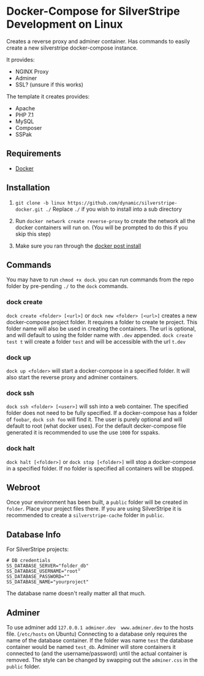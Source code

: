 # Docker-Compose for SilverStripe Development on Linux

Creates a reverse proxy and adminer container. Has commands to easily create a new silverstripe docker-compose instance.

It provides:
- NGINX Proxy
- Adminer
- SSL? (unsure if this works)

The template it creates provides:
- Apache
- PHP 7.1
- MySQL
- Composer
- SSPak

## Requirements

- [Docker](https://www.docker.com)

## Installation

1. `git clone -b linux https://github.com/dynamic/silverstripe-docker.git ./`
Replace `./` if you wish to install into a sub directory

2. Run `docker network create reverse-proxy` to create the network all the docker containers will run on. (You will be prompted to do this if you skip this step)

3. Make sure you ran through the [docker post install](https://docs.docker.com/engine/installation/linux/linux-postinstall/#manage-docker-as-a-non-root-user)

## Commands
You may have to run `chmod +x dock`.
you can run commands from the repo folder by pre-pending `./` to the `dock` commands.

### dock create
`dock create <folder> [<url>]` or `dock new <folder> [<url>]` creates a new docker-compose project folder. 
It requires a folder to create te project. This folder name will also be used in creating the containers.
The url is optional, and will default to using the folder name with `.dev` appended. `dock create test t` will create a folder `test` and will be accessible with the url `t.dev`

### dock up
`dock up <folder>` will start a docker-compose in a specified folder. It will also start the reverse proxy and adminer containers.

### dock ssh
`dock ssh <folder> [<user>]` will ssh into a web container. 
The specified folder does not need to be fully specified. If a docker-compose has a folder of `foobar`, `dock ssh foo` will find it.
The user is purely optional and will default to root (what docker uses). For the default decker-compose file generated it is recommended to use the use `1000` for sspaks.

### dock halt
`dock halt [<folder>]` or `dock stop [<folder>]` will stop a docker-compose in a specified folder.
If no folder is specified all containers will be stopped.


## Webroot

Once your environment has been built, a `public` folder will be created in `folder`. Place your project files there.
If you are using SilverStripe it is recommended to create a `silverstripe-cache` folder in `public`.

## Database Info

For SilverStripe projects:

```
# DB credentials
SS_DATABASE_SERVER="folder_db"
SS_DATABASE_USERNAME="root"
SS_DATABASE_PASSWORD=""
SS_DATABASE_NAME="yourproject"
```
The database name doesn't really matter all that much.

## Adminer
To use adminer add `127.0.0.1 adminer.dev  www.adminer.dev` to the hosts file. (`/etc/hosts` on Ubuntu)
Connecting to a database only requires the name of the database container. If the folder was name `test` the database container would be named `test_db`.
Adminer will store containers it connected to (and the username/password) until the actual container is removed.
The style can be changed by swapping out the `adminer.css` in the `public` folder.
